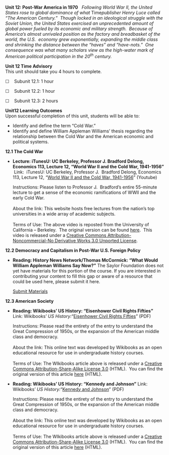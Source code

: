 **Unit 12: Post-War America in 1970** <span id="12"></span> 
*Following World War II, the United States rose to global dominance of
what* Time*publisher Henry Luce called “The American Century.”  Though
locked in an ideological struggle with the Soviet Union, the United
States exercised an unprecedented amount of global power fueled by its
economic and military strength.  Because of America’s almost unrivaled
position as the factory and breadbasket of the world, the U.S.  economy
grew exponentially, expanding the middle class and shrinking the
distance between the “haves” and “have-nots.”  One consequence was what
many scholars view as the high-water mark of American political
participation in the 20<sup>th</sup> century.*

**Unit 12 Time Advisory**  
This unit should take you 4 hours to complete.

☐    Subunit 12.1: 1 hour

☐    Subunit 12.2: 1 hour

☐    Subunit 12.3: 2 hours

**Unit12 Learning Outcomes**  
Upon successful completion of this unit, students will be able to:  
  
-   Identify and define the term “Cold War.”
-   Identify and define William Appleman Williams’ thesis regarding the
    relationship between the Cold War and the American economic and
    political systems.

**12.1 The Cold War** <span id="12.1"></span> 
-   **Lecture: iTunesU: UC Berkeley, Professor J. Bradford Delong,
    Economics 113, Lecture 12, “World War II and the Cold War,
    1941-1956”**
     Link:  iTunesU: UC Berkeley, Professor J.  Bradford Delong,
    Economics 113, Lecture 12, “[World War II and the Cold War,
    1941-1956](http://www.youtube.com/watch?v=iPZQfo8HudQ)” (Youtube)  
      
     Instructions: Please listen to Professor J.  Bradford’s entire
    55-minute lecture to get a sense of the economic ramifications of
    WWII and the early Cold War.  
        
     About the link: This website hosts free lectures from the nation’s
    top universities in a wide array of academic subjects.  
        
     Terms of Use: The above video is reposted from the University of
    California – Berkeley.  The original version can be found
    [here](http://itunes.apple.com/us/podcast/lecture-12-world-war-ii-cold/id354823242?i=80681405). 
    This video is released under a [Creative Commons
    Attribution-Noncommercial-No Derivative Works 3.0 Unported
    License](http://creativecommons.org/licenses/by-nc-nd/3.0/).  

**12.2 Democracy and Capitalism in Post-War U.S. Foreign Policy** <span
id="12.2"></span> 
-   **Reading: History News Network/Thomas McCormick: “What Would
    William Appleman Williams Say Now?”**
    The Saylor Foundation does not yet have materials for this portion
    of the course. If you are interested in contributing your content to
    fill this gap or aware of a resource that could be used here, please
    submit it here.

    [Submit Materials](/contribute/)

**12.3 American Society** <span id="12.3"></span> 
-   **Reading: Wikibooks’ US History: “Eisenhower Civil Rights
    Fifties”**
    Link: Wikibooks’ *US History:*“[Eisenhower Civil Rights
    Fifties](http://www.saylor.org/site/wp-content/uploads/2011/08/HIST312-12.3-Eisenhower-Civil-Rights-Fifties.pdf)”
    (PDF)  
      
     Instructions: Please read the entirety of the entry to understand
    the Great Compression of 1950s, or the expansion of the American
    middle class and democracy.  
        
     About the link: This online text was developed by Wikibooks as an
    open educational resource for use in undergraduate history
    courses.  
        
     Terms of Use: The WIkibooks article above is released under a
    [Creative Commons Attribution-Share-Alike License
    3.0](http://creativecommons.org/licenses/by-sa/3.0/) (HTML).  You
    can find the original version of this article
    [here](http://en.wikibooks.org/wiki/US_History/Eisenhower_Civil_Rights_Fifties)
    (HTML).

-   **Reading: Wikibooks’ US History: “Kennedy and Johnson”**
    Link: Wikibooks’ *US History:*“[Kennedy and
    Johnson](http://www.saylor.org/site/wp-content/uploads/2011/08/HIST312-12.3-Kennedy-and-Johnson.pdf)”
    (PDF)  
      
     Instructions: Please read the entirety of the entry to understand
    the Great Compression of 1950s, or the expansion of the American
    middle class and democracy.  
        
     About the link: This online text was developed by Wikibooks as an
    open educational resource for use in undergraduate history
    courses.  
        
     Terms of Use: The WIkibooks article above is released under a
    [Creative Commons Attribution-Share-Alike License
    3.0](http://creativecommons.org/licenses/by-sa/3.0/) (HTML).  You
    can find the original version of this article
    [here](http://en.wikibooks.org/wiki/US_History/Kennedy_and_Johnson)
    (HTML).


